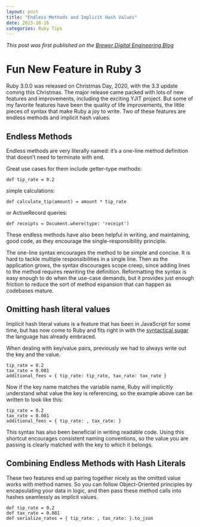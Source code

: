 ```yaml
---
layout: post
title: "Endless Methods and Implicit Hash Values"
date: 2023-10-16
categories: Ruby Tips
---
```


_This post was first published on the [Brewer Digital Engineering Blog](https://brewerdigital.com/engineering/say-no-to-repetitive-code-with-endless-methods-and-implicit-hash-values-in-ruby/)_


<h1>Fun New Feature in Ruby 3</h1>

Ruby 3.0.0 was released on Christmas Day, 2020, with the 3.3 update coming this Christmas. The major release came packed with lots of new features and improvements, including the exciting YJIT project. But some of my favorite features have been the quality of life improvements, the little pieces of syntax that make Ruby a joy to write. Two of these features are endless methods and implicit hash values.

<h2>Endless Methods</h2>

Endless methods are very literally named: it’s a one-line method definition that doesn’t need to terminate with end.

Great use cases for them include getter-type methods:

```
def tip_rate = 0.2
```

simple calculations:

```
def calculate_tip(amount) = amount * tip_rate
```

or ActiveRecord queries:

```
def receipts = Document.where(type: 'receipt')
```

These endless methods have also been helpful in writing, and maintaining, good code, as they encourage the single-responsibility principle.

The one-line syntax encourages the method to be simple and concise. It is hard to tackle multiple responsibilities in a single line. Then as the application grows, the syntax discourages scope creep, since adding lines to the method requires rewriting the definition. Reformatting the syntax is easy enough to do when the use-case demands, but it provides just enough friction to reduce the sort of method expansion that can happen as codebases mature.

<h2>Omitting hash literal values</h2>

Implicit hash literal values is a feature that has been in JavaScript for some time, but has now come to Ruby and fits right in with the [syntactical sugar](https://phillipstrom.com/ruby/rspec/2022/04/06/rspec-magic.html) the language has already embraced.

When dealing with key/value pairs, previously we had to always write out the key and the value.

```
tip_rate = 0.2
tax_rate = 0.081
additional_fees = { tip_rate: tip_rate, tax_rate: tax_rate }
```

Now if the key name matches the variable name, Ruby will implicitly understand what value the key is referencing, so the example above can be written to look like this:

```
tip_rate = 0.2
tax_rate = 0.081
additional_fees = { tip_rate: , tax_rate: }
```

This syntax has also been beneficial in writing readable code. Using this shortcut encourages consistent naming conventions, so the value you are passing is clearly matched with the key to which it belongs.

<h2>Combining Endless Methods with Hash Literals</h2>
These two features end up pairing together nicely as the omitted value works with method names. So you can follow Object-Oriented principles by encapsulating your data in logic, and then pass these method calls into hashes seamlessly as implicit values.

```
def tip_rate = 0.2
def tax_rate = 0.081
def serialize_rates = { tip_rate: , tax_rate: }.to_json
```
